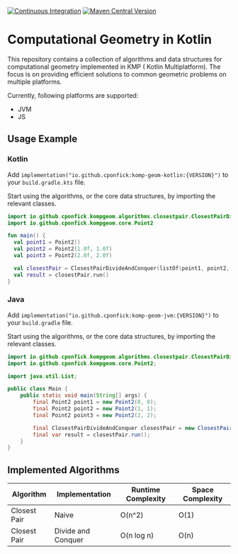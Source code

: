 [![Continuous Integration](https://github.com/cponfick/komp-geom/actions/workflows/ci.yml/badge.svg?branch=main)](https://github.com/cponfick/komp-geom/actions/workflows/ci.yml) [![Maven Central Version](https://img.shields.io/maven-central/v/io.github.cponfick/komp-geom)](https://central.sonatype.com/artifact/io.github.cponfick/komp-geom-jvm/overview)


# Computational Geometry in Kotlin 

This repository contains a collection of algorithms and data structures for computational geometry implemented in KMP (
Kotlin Multiplatform). The focus is on providing efficient solutions to common geometric problems on multiple platforms.

Currently, following platforms are supported:

- JVM
- JS

## Usage Example

### Kotlin
Add `implementation("io.github.cponfick:komp-geom-kotlin:{VERSION}")` to your `build.gradle.kts` file.

Start using the algorithms, or the core data structures, by importing the relevant classes.

```kotlin
import io.github.cponfick.kompgeom.algorithms.closestpair.ClosestPairDivideAndConquer
import io.github.cponfick.kompgeom.core.Point2

fun main() {
  val point1 = Point2()
  val point2 = Point2(1.0f, 1.0f)
  val point3 = Point2(2.0f, 2.0f)

  val closestPair = ClosestPairDivideAndConquer(listOf(point1, point2, point3))
  val result = closestPair.run()
}
```

### Java
Add `implementation("io.github.cponfick:komp-geom-jvm:{VERSION}")` to your `build.gradle` file.

Start using the algorithms, or the core data structures, by importing the relevant classes.

```java
import io.github.cponfick.kompgeom.algorithms.closestpair.ClosestPairDivideAndConquer;
import io.github.cponfick.kompgeom.core.Point2;

import java.util.List;

public class Main {
    public static void main(String[] args) {
        final Point2 point1 = new Point2(0, 0);
        final Point2 point2 = new Point2(1, 1);
        final Point2 point3 = new Point2(2, 2);

        final ClosestPairDivideAndConquer closestPair = new ClosestPairDivideAndConquer(List.of(point1, point2, point3));
        final var result = closestPair.run();
    }
}
```

## Implemented Algorithms

| Algorithm    | Implementation     | Runtime Complexity | Space Complexity |
|--------------|--------------------|--------------------|------------------|
| Closest Pair | Naive              | O(n^2)             | O(1)             |
| Closest Pair | Divide and Conquer | O(n log n)         | O(n)             |